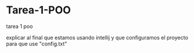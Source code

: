 # Tarea-1-POO
tarea 1 poo

explicar al final que estamos usando intellij y que configuramos el proyecto para que use "config.txt"